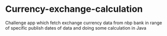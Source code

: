 # Currency-exchange-calculation
Challenge app which fetch exchange currency data from nbp bank in range of specific publish dates of data and doing some calculation in Java
